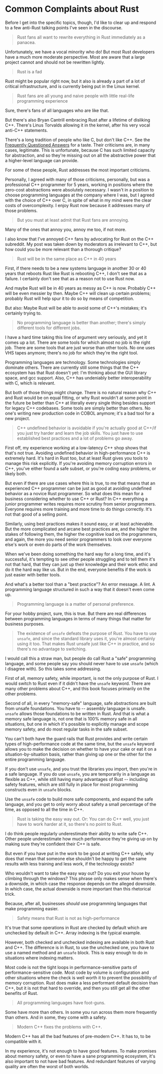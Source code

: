 # Common Complaints about Rust

Before I get into the specific topics, though, I'd like to clear up and
respond to a few anti-Rust talking points I've seen in the discourse.

> Rust fans all want to rewrite everything in Rust immediately
as a panacea.

Unfortunately, we have a vocal minority who do! But most Rust
developers have a much more moderate perspective. Most are aware
that a large project cannot and should not be rewritten lightly.

> Rust is a fad

Rust might be popular right now, but it also is already a part
of a lot of critical infrastructure, and is currently being put
in the Linux kernel.

> Rust fans are all young and naive people with little real-life
> programming experience

Sure, there's fans of all languages who are like that.

But there's also Bryan Cantrill embracing Rust after a
lifetime of disliking C++. There's Linus Torvalds allowing it
in the kernel, after his very vocal anti-C++ statements.

There's a long tradition of people who like C, but don't like C++.
See the [Frequently Questioned Answers](https://yosefk.com/c++fqa/) for
a taste. Their criticisms are, in many cases, legitimate. This is
unfortunate, because C has such limited capacity for abstraction,
and so they're missing out on all the abstractive power that
a higher-level language can provide.

For some of these people, Rust addresses the most important criticisms.

Personally, I agreed with many of those criticisms, personally, but was
a professional C++ programmer for 5 years, working in positions where
the zero-cost abstractions were absolutely necessary. I wasn't in a
position to choose programming languages at the company where I was,
but I agreed with the choice of C++ over C, in spite of what in my mind
were the clear costs of overcomplexity. I enjoy Rust now because it
addresses many of those problems.

> But you must at least admit that Rust fans are annoying.

Many of the ones that annoy you, annoy me too, if not more.

I also know that I've annoyed C++ fans by advocating for Rust on the C++
subreddit. My post was taken down by moderators as irrelevant to C++,
but how could you be more relevant than a thorough critique?

> Rust will be in the same place as C++ in 40 years

First, if there needs to be a new systems language in another 30
or 40 years that reboots Rust like Rust is rebooting C++, I don't
see that as a failure. I certainly don't see that as a reason
not to use Rust now.

And maybe Rust will be in 40 years as messy as C++ is now. Probably C++
will be even messier by then. Maybe C++ will clean up certain problems;
probably Rust will help spur it to do so by means of competition.

But also: Maybe Rust will be able to avoid some of C++'s mistakes;
it's certainly trying to.

> No programming language is better than another; there's simply
> different tools for different jobs.

I have a hard time taking this line of argument very seriously,
and yet it comes up a lot. There are some tools for which almost
no job is the right job. There are some tools that are just worse
than other tools. No one uses VHS tapes anymore; there's no job
for which they're the right tool.

Programming languages are technology. Some technologies simply
dominate others. There are currently still some things that the C++
ecosystem has that Rust doesn't yet: I'm thinking about the GUI library
space, and gcc support. Also, C++ has undeniably better interoperability
with C, which is relevant.

But both of those things might change. There is no natural reason why
C++ and Rust would be on equal fitting, or why Rust wouldn't at some
point in the future be better than C++ at literally every single thing
besides support for legacy C++ codebases.  Some tools are simply better
than others. No one's writing new production code in COBOL anymore;
it's a bad tool for a new project.

> C++ undefined behavior is avoidable if you're actually good at C++/if
> you just try harder and learn the job skills. You just have to use
> established best practices and a lot of problems go away.

First off, my experience working at a low-latency C++ shop shows that
that's not true. Avoiding undefined behavior in high-performance C++
is extremely hard. It's hard in Rust too, but at least Rust gives
you tools to manage this risk explicitly. If you're avoiding
memory corruption errors in C++, you've either found a safe subset,
or you're coding easy problems, or likely both.

But even if there are use cases where this is true,
to me that means that an experienced C++ programmer can be just
as good at avoiding undefined behavior as a novice Rust programmer.
So what does this mean for a business considering whether to use
C++ or Rust? In C++ everything a junior programmer writes
requires more scrutiny from senior programmers. Everyone requires
more training and more time to do things correctly. It's not
that good of a selling point.

Similarly, using best practices makes it sound easy, or at least
achievable. But the more complicated and arcane best practices are,
and the higher the stakes of following them, the higher the cognitive
load on the programmers, and again, the more you need senior programmers
to look over everyone else's work or even do parts of the work themselves.

When we've been doing something the hard way for a long time,
and it's successful, it's tempting to see other people struggling
and to tell them it's not that hard, that they can just up
their knowledge and their work ethic and do it the hard way
like us. But in the end, everyone benefits if the work is just easier
with better tools.

And what's a better tool than a "best practice"? An error message.
A lint. A programming language structured in such a way that it
doesn't even come up.

> Programming language is a matter of personal preference.

For your hobby project, sure, this is true. But there are real differences
between programming languages in terms of many things that matter for
business purposes.

> The existence of `unsafe` defeats the purpose of Rust. You have
> to use `unsafe`, and since the standard library uses it, you're almost
> certainly using it too. That makes Rust unsafe just like C++ in practice,
> and so there's no advantage to switching.

I would call this a straw man, but people do call Rust a "safe"
programming language, and some people say you should never have to use
`unsafe` (which I disagree with). So this takes some addressing.

First of all, memory safety, while important, is not the only
purpose of Rust. I would switch to Rust even if it didn't have the
`unsafe` keyword. There are many other problems about C++, and this
book focuses primarily on the other problems.

Second of all, in every "memory-safe" language, safe abstractions are
built from unsafe foundations.  You have to -- assembly language is
unsafe. `unsafe` allows those foundations to be written in Rust.
And that is what a memory safe language is, not one that is 100%
memory safe in all situations, but one in which it's possible to
explicitly manage and scope memory safety, and do most regular
tasks in the safe subset.

You can't both have the guard rails that Rust provides and write certain
types of high-performance code at the same time, but the `unsafe`
keyword allows you to make the decision on whether to have your cake or
eat it on a situation-by-situation basis, rather than giving up one or
the other for the entire programming language.

If you don't use `unsafe`, and you trust the libraries you import, then
you're in a safe language. If you do use `unsafe`, you are temporarily
in a language as flexible as C++, while still having many advantages of
Rust -- including safety features, which are still fully in place for
most programming constructs even in `unsafe` blocks.

Use the `unsafe` code to build more safe components, and expand the safe
language, and you get to only worry about safety a small percentage of
the time, as opposed to all the time in C++.

> Rust is taking the easy way out. Or: You can do C++ well, you just
> have to work harder at it, so there's no point to Rust.

I do think people regularly underestimate their ability to write safe C++.
Other people underestimate how much performance they're giving up on by
making sure they're confident their C++ is safe.

But even if you have put in the work to be good at writing C++ safely,
why does that mean that someone else shouldn't be happy to get the same
results with less training and less work, if the technology exists?

Who wouldn't want to take the easy way out? Do you exit your house by
climbing through the windows? This phrase only makes sense when there's
a downside, in which case the response depends on the alleged downside.
In which case, the actual downside is more important than this rhetorical
trick.

Because, after all, businesses *should* use programming languages that
make programming easier.

> Safety means that Rust is not as high-performance

It's true that some operations in Rust are checked by default which
are unchecked by default in C++. Array indexing is the typical example.

However, both checked and unchecked indexing are available in both
Rust and C++. The difference is in Rust, to use the unchecked one,
you have to use a named method and an `unsafe` block. This is easy
enough to do in situations where indexing matters.

Most code is not the tight loops in performance-sensitive parts of
performance-sensitive code. Most code by volume is configuration
and other situations where the check is well worth it to prevent
the possibility of memory corruption. Rust does make a less performant
default decision than C++, but it is not that hard to override, and
then you still get all the other benefits of Rust.

> All programming languages have foot-guns.

Some have more than others. In some you run across them more
frequently than others. And in some, they come with a safety.

> Modern C++ fixes the problems with C++.

Modern C++ has all the bad features of pre-modern C++. It
has to, to be compatible with it.

In my experience, it's not enough to have good features. To make promises
about memory safety, or even to have a sane programming ecosystem,
it's also important to not have bad features. And redundant features of
varying quality are often the worst of both worlds.
